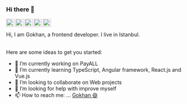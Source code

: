 ### Hi there 👋
<a href="https://twitter.com/TCSkyAces">
  <img align="left" alt="Abhishek Naidu | Twitter" width="22px" src="https://raw.githubusercontent.com/peterthehan/peterthehan/master/assets/twitter.svg" />
</a>
<a href="https://gitlab.com/gokhan.elek">
  <img align="left" alt="Abhishek's Reddit" width="22px" src="https://raw.githubusercontent.com/peterthehan/peterthehan/master/assets/gitlab.svg" />
</a>
<a href="https://www.linkedin.com/in/g%C3%B6khan-elek-23b8b3103/">
  <img align="left" alt="Abhishek's LinkedIN" width="22px" src="https://raw.githubusercontent.com/peterthehan/peterthehan/master/assets/linkedin.svg" />
</a>
<a href="https://music.youtube.com/playlist?list=PLQuiEIjjnqDcdHe0M3MtCtqPDjBabnQuZ">
  <img align="left" alt="Abhishek's Spotify" width="22px" src="https://raw.githubusercontent.com/peterthehan/peterthehan/master/assets/youtube.svg" />
</a>
<a href="https://www.reddit.com/user/TC_Gokhan">
  <img align="left" alt="Abhishek's Reddit" width="22px" src="https://raw.githubusercontent.com/peterthehan/peterthehan/master/assets/reddit.svg" />
</a>

<br>
<br>
Hi, I am Gokhan, a frontend developer. I live in Istanbul.
<br>
<br>


Here are some ideas to get you started:

- 🔭 I’m currently working on PayALL
- 🌱 I’m currently learning TypeScript, Angular framework, React.js and Vue.js
- 👯 I’m looking to collaborate on Web projects
- 🤔 I’m looking for help with improve myself
- 📫 How to reach me: ... <a href="https://www.linkedin.com/in/g%C3%B6khan-elek-23b8b3103/">
 Gokhan 😄 
</a>
